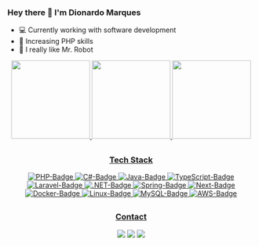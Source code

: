 ### Hey there 👋 I'm Dionardo Marques

- :computer: Currently working with software development
- :rocket: Increasing PHP skills
- :robot: I really like Mr. Robot

<div align="center">
  <a href="https://github.com/dionardomarques">
      <img height="160em" src="https://github-readme-stats.vercel.app/api?username=dionardomarques&show_icons=true&theme=midnight-purple&include_all_commits=true&count_private=true"/>
      <img height="160em" src="https://github-readme-stats.vercel.app/api/top-langs/?username=dionardomarques&layout=compact&langs_count=4&theme=midnight-purple"/>
      <img height="160em" src="https://github-readme-streak-stats.herokuapp.com?user=dionardomarques&theme=midnight-purple&fire=DD2727"/>
</div>
  
  ##
<div align="center">
  <h3>Tech Stack</h3>
  <img alt="PHP-Badge" src="https://img.shields.io/badge/PHP-777BB4?style=for-the-badge&logo=php&logoColor=white">
  <img alt="C#-Badge" src="https://img.shields.io/badge/c%23-%23239120.svg?style=for-the-badge&logo=csharp&logoColor=white">
  <img alt="Java-Badge" src="https://img.shields.io/badge/Java-ED8B00?style=for-the-badge&logo=openjdk&logoColor=white">
  <img alt="TypeScript-Badge" src="https://img.shields.io/badge/typescript-%23007ACC.svg?style=for-the-badge&logo=typescript&logoColor=white">
  <br>
  <img alt="Laravel-Badge" src="https://img.shields.io/badge/laravel-%23FF2D20.svg?style=for-the-badge&logo=laravel&logoColor=white">
  <img alt=".NET-Badge" src="https://img.shields.io/badge/.NET-5C2D91?style=for-the-badge&logo=.net&logoColor=white">
  <img alt="Spring-Badge" src="https://img.shields.io/badge/spring-%236DB33F.svg?style=for-the-badge&logo=spring&logoColor=white">
  <img alt="Next-Badge" src="https://img.shields.io/badge/Next-black?style=for-the-badge&logo=next.js&logoColor=white">  
  <br>
  <img alt="Docker-Badge" src="https://img.shields.io/badge/Docker-2496ED?logo=docker&logoColor=white&style=for-the-badge">
  <img alt="Linux-Badge" src="https://img.shields.io/badge/Linux-E34F26?logo=linux&logoColor=black&style=for-the-badge">
  <img alt="MySQL-Badge" src="https://img.shields.io/badge/mysql-4479A1.svg?style=for-the-badge&logo=mysql&logoColor=white">
  <img alt="AWS-Badge" src="https://img.shields.io/badge/AWS-%23FF9900.svg?style=for-the-badge&logo=amazon-aws&logoColor=white">
</div>
  
  ##
<div align="center">
  <h3>Contact</h3>
  <a href="mailto:dionardogianluca@gmail.com" target="_blank"><img src="https://img.shields.io/badge/Gmail-D14836?style=for-the-badge&logo=gmail&logoColor=white"></a>
  <a href="https://www.linkedin.com/in/dionardo-marques/" target="_blank"><img src="https://img.shields.io/badge/-LinkedIn-%230077B5?style=for-the-badge&logo=linkedin&logoColor=white"></a>
  <a href="https://wa.me/5551982781342" target="_blank"><img src="https://img.shields.io/badge/WhatsApp-25D366?style=for-the-badge&logo=whatsapp&logoColor=white"></a>
</div>

